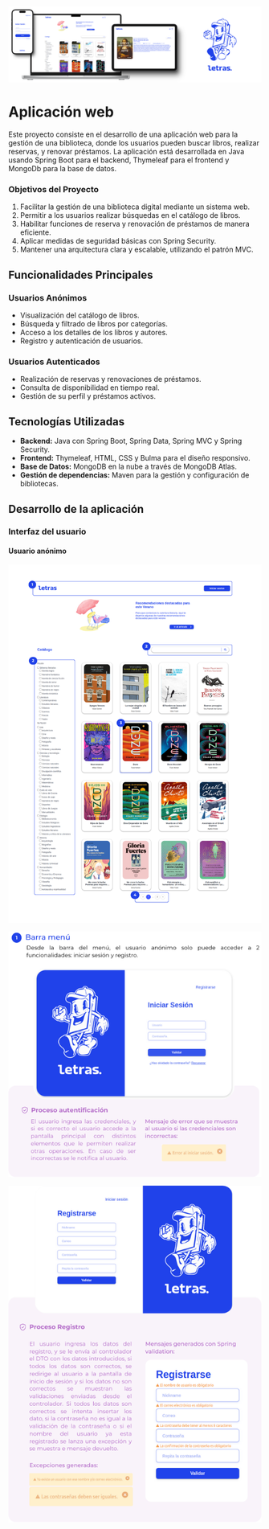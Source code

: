 ![imagen proyecto](https://github.com/sandraEstlo/pfc_letras/blob/main/images/banner.png)

# Aplicación web
Este proyecto consiste en el desarrollo de una aplicación web para la gestión de una biblioteca, donde los usuarios pueden buscar libros, realizar reservas, y renovar préstamos. La aplicación está desarrollada en Java usando Spring Boot para el backend, Thymeleaf para el frontend y MongoDb para la base de datos.

### Objetivos del Proyecto
1. Facilitar la gestión de una biblioteca digital mediante un sistema web.
2. Permitir a los usuarios realizar búsquedas en el catálogo de libros.
3. Habilitar funciones de reserva y renovación de préstamos de manera eficiente.
4. Aplicar medidas de seguridad básicas con Spring Security.
5. Mantener una arquitectura clara y escalable, utilizando el patrón MVC.

## Funcionalidades Principales
### Usuarios Anónimos
- Visualización del catálogo de libros.
- Búsqueda y filtrado de libros por categorías.
- Acceso a los detalles de los libros y autores.
- Registro y autenticación de usuarios.

### Usuarios Autenticados
- Realización de reservas y renovaciones de préstamos.
- Consulta de disponibilidad en tiempo real.
- Gestión de su perfil y préstamos activos.

## Tecnologías Utilizadas
- **Backend:** Java con Spring Boot, Spring Data, Spring MVC y Spring Security.
- **Frontend:** Thymeleaf, HTML, CSS y Bulma para el diseño responsivo.
- **Base de Datos:** MongoDB en la nube a través de MongoDB Atlas.
- **Gestión de dependencias:** Maven para la gestión y configuración de bibliotecas.

## Desarrollo de la aplicación

### Interfaz del usuario
#### Usuario anónimo
<p align="center">
  <img src="https://github.com/sandraEstlo/pfc_letras/blob/main/images/01.png" alt="general">
</p>
<p align="center">
  <img src="https://github.com/sandraEstlo/pfc_letras/blob/main/images/login.png" alt="Login">
</p>
<p align="center">
  <img src="https://github.com/sandraEstlo/pfc_letras/blob/main/images/Registro.png" alt="Registro">
</p>



